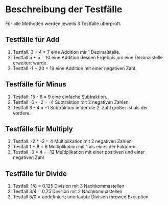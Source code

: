 # Beschreibung der Testfälle  #
Für alle Methoden werden jeweils 3 Testfälle überprüft.

## Testfälle für Add ##
1. Testfall: 3 + 4  = 7 eine Addition mir 1 Dezimalstelle.
2. Testfall 5 + 5 = 10 eine Addition dessen Ergebnis um eine Dezimalstelle erweitert wurde.
3. Testfall -1 + 20 = 19 eine Addition mit einer negativen Zahl.

## Testfälle für Minus ##
1. Testfall: 15 - 6 = 9 eine einfache Subtraktion.
2. Testfall -6 - -2 = -4 Subtraktion mit 2 negativen Zahlen.
3. Testfall 3 - 4 = -1 Subtraktion in der die 2. Zahl größer ist als der vordere.

## Testfälle für Multiply ##
1. Testfall: -2 * -2 = 4 Multiplikation mit 2 negativen Zahlen
2. Testfall 1 * 6 = 6 Multiplikation mit 1 als eines der Faktoren
3. Testfall -3 * 4 = -12 Multiplikation mit einer positiven und einer negativen Zahl

## Testfälle für Divide ##
1. Testfall: 1/8 = 0.125 Division mit 3 Nachkommastellen
2. Testfall 3/4 = 0.75 Division mit 2 Nachkommastellen
3. Testfall 5/0 = undefiniert; unerlaubte Division throwed Exception